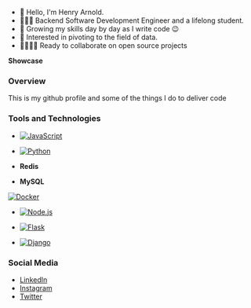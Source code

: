 - 👋 Hello, I'm Henry Arnold.
- 👨🏾‍💻 Backend Software Development Engineer and a lifelong student.
- 🌱 Growing my skills day by day as I write code 😉
- 🫣 Interested in pivoting to the field of data.
- 🫱🏾‍🫲🏽 Ready to collaborate on open source projects


**Showcase**

### Overview
This is my github profile and some of the things I do to deliver code

### Tools and Technologies

- [![JavaScript](https://upload.wikimedia.org/wikipedia/commons/thumb/6/6a/JavaScript-logo.png/50px-JavaScript-logo.png)](https://developer.mozilla.org/en-US/docs/Web/JavaScript)
  
- [![Python](https://upload.wikimedia.org/wikipedia/commons/thumb/c/c3/Python-logo-notext.svg/50px-Python-logo-notext.svg.png)](https://docs.python.org/3/)
  
- **Redis**
  
- **MySQL**
  
 [![Docker](https://upload.wikimedia.org/wikipedia/commons/thumb/4/4e/Docker_%28container_engine%29_logo.svg/50px-Docker_%28container_engine%29_logo.svg.png)](https://docs.docker.com/)
  
-  [![Node.js](https://upload.wikimedia.org/wikipedia/commons/thumb/d/d9/Node.js_logo.svg/50px-Node.js_logo.svg.png)](https://nodejs.org/en/docs/)
  
-  [![Flask](https://upload.wikimedia.org/wikipedia/commons/thumb/3/3c/Flask_logo.svg/50px-Flask_logo.svg.png)](https://flask.palletsprojects.com/en/2.0.x/)
  
-  [![Django](https://upload.wikimedia.org/wikipedia/commons/thumb/7/75/Django_logo.svg/50px-Django_logo.svg.png)](https://www.djangoproject.com/)


### Social Media
- [LinkedIn](https://www.linkedin.com/in/arnold-henry-ah01/)
- [Instagram](https://www.instagram.com/ibuildepicshit)
- [Twitter](https://twitter.com/yourbackendnerd)



<!---
devharnold/devharnold is a ✨ special ✨ repository because its `README.md` (this file) appears on your GitHub profile.
You can click the Preview link to take a look at your changes.
--->

